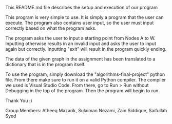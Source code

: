 This README.md file describes the setup and execution of our program

This program is very simple to use. It is simply a program that the user can execute. The program also contains user input, so the user must input correctly based on what the program asks.

The program asks the user to input a starting point from Nodes A to W. Inputting otherwise results in an invalid input and asks the user to input again but correctly. Inputting "exit" will result in the program quickly ending.

The data of the given graph in the assignment has been translated to a dictionary that is in the program itself.

To use the program, simply download the "algorithms-final-project" python file. From there make sure to run it on a valid Python compiler. The compiler we used is Visual Studio Code. From there, go to Run > Run without Debugging in the top of the program. Then the program will begin to run.

Thank You :)

Group Members:
  Atheeq Mazarik,
  Sulaiman Nezami,
  Zain Siddique,
  Saifullah Syed

